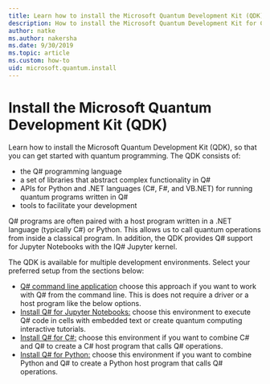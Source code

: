 ```yaml
---
title: Learn how to install the Microsoft Quantum Development Kit (QDK)
description: How to install the Microsoft Quantum Development Kit for C#, Python, and Jupyter Notebook environments.
author: natke
ms.author: nakersha
ms.date: 9/30/2019
ms.topic: article
ms.custom: how-to
uid: microsoft.quantum.install
---
```


# Install the Microsoft Quantum Development Kit (QDK)

Learn how to install the Microsoft Quantum Development Kit (QDK), so that you can get started with quantum programming. The QDK consists of:

- the Q# programming language
- a set of libraries that abstract complex functionality in Q#
- APIs for Python and .NET languages (C#, F#, and VB.NET) for running quantum programs written in Q#
- tools to facilitate your development

Q# programs are often paired with a host program written in a .NET language (typically C#) or Python. This allows us to call quantum operations from inside a classical program.
In addition, the QDK provides Q# support for Jupyter Notebooks with the IQ# Jupyter kernel.

The QDK is available for multiple development environments. Select your preferred setup from the sections below:

- [Q# command line application]() choose this approach if you want to work with Q# from the command line. This is does not require a driver or a host program like the below options.
- [Install Q# for Jupyter Notebooks:](xref:microsoft.quantum.install.jupyter) choose this environment to execute Q# code in cells with embedded text or create quantum computing interactive tutorials. 
- [Install Q# for C#:](xref:microsoft.quantum.install.cs) choose this environment if you want to combine C# and Q# to create a C# host program that calls Q# operations.
- [Install Q# for Python:](xref:microsoft.quantum.install.python) choose this environment if you want to combine Python and Q# to create a Python host program that calls Q# operations.
